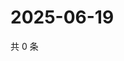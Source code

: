 # 2025-06-19

共 0 条

<!-- BEGIN ZHIHUVIDEO -->
<!-- 最后更新时间 Thu Jun 19 2025 08:56:43 GMT+0800 (China Standard Time) -->

<!-- END ZHIHUVIDEO -->
